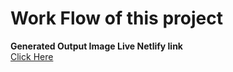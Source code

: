 # Work Flow of this project

**Generated Output Image Live Netlify link** <br>
[Click Here](https://project2-html-css.netlify.app/)
